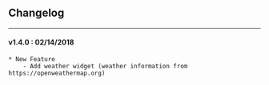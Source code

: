 ## Changelog
***

#### v1.4.0 : 02/14/2018

	* New Feature
		- Add weather widget (weather information from https://openweathermap.org)
